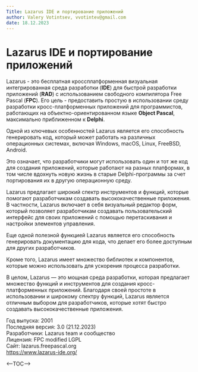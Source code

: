 ```yaml
---
Title: Lazarus IDE и портирование приложений
author: Valery Votintsev, vvotintev@gmail.com
date: 18.12.2023
---
```


# Lazarus IDE и портирование приложений

Lazarus - это бесплатная кроссплатформенная визуальная интегрированная среда разработки (**IDE**) для быстрой разработки приложений (**RAD**) с использованием свободного компилятора Free Pascal (**FPC**). Его цель - предоставить простую в использовании среду разработки кросс-платформенных приложений для программистов, работающих на объектно-ориентированном языке **Object Pascal**, максимально приближенном к **Delphi**.

Одной из ключевых особенностей Lazarus является его способность генерировать код, который может работать на различных операционных системах, включая Windows, macOS, Linux, FreeBSD, Android.

Это означает, что разработчики могут использовать один и тот же код для создания приложений, которые работают на разных платформах,
в том числе вдохнуть новую жизнь в старые Delphi-программы за счет портирования их в другую операционную среду.

Lazarus предлагает широкий спектр инструментов и функций, которые помогают разработчикам создавать высококачественные приложения. В частности, Lazarus включает в себя визуальный редактор форм, который позволяет разработчикам создавать пользовательский интерфейс для своих приложений с помощью перетаскивания и настройки элементов управления.

Еще одной полезной функцией Lazarus является его способность генерировать документацию для кода, что делает его более доступным для других разработчиков.

Кроме того, Lazarus имеет множество библиотек и компонентов, которые можно использовать для ускорения процесса разработки.

В целом, Lazarus — это мощная среда разработки, которая предлагает множество функций и инструментов для создания кросс-платформенных приложений. Благодаря своей простоте в использовании и широкому спектру функций, Lazarus является отличным выбором для разработчиков, которые хотят быстро создавать высококачественные приложения.

Год выпуска: 2001  
Последняя версия: 3.0 (21.12.2023)  
Разработчики: Lazarus team и сообщество  
Лицензия: FPC modified LGPL  
Сайт: lazarus.freepascal.org  
https://www.lazarus-ide.org/

<--TOC-->

